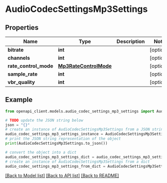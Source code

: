 # AudioCodecSettingsMp3Settings


## Properties

Name | Type | Description | Notes
------------ | ------------- | ------------- | -------------
**bitrate** | **int** |  | [optional] 
**channels** | **int** |  | [optional] 
**rate_control_mode** | [**Mp3RateControlMode**](Mp3RateControlMode.md) |  | [optional] 
**sample_rate** | **int** |  | [optional] 
**vbr_quality** | **int** |  | [optional] 

## Example

```python
from openapi_client.models.audio_codec_settings_mp3_settings import AudioCodecSettingsMp3Settings

# TODO update the JSON string below
json = "{}"
# create an instance of AudioCodecSettingsMp3Settings from a JSON string
audio_codec_settings_mp3_settings_instance = AudioCodecSettingsMp3Settings.from_json(json)
# print the JSON string representation of the object
print(AudioCodecSettingsMp3Settings.to_json())

# convert the object into a dict
audio_codec_settings_mp3_settings_dict = audio_codec_settings_mp3_settings_instance.to_dict()
# create an instance of AudioCodecSettingsMp3Settings from a dict
audio_codec_settings_mp3_settings_from_dict = AudioCodecSettingsMp3Settings.from_dict(audio_codec_settings_mp3_settings_dict)
```
[[Back to Model list]](../README.md#documentation-for-models) [[Back to API list]](../README.md#documentation-for-api-endpoints) [[Back to README]](../README.md)


